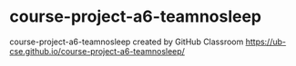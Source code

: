 # course-project-a6-teamnosleep
course-project-a6-teamnosleep created by GitHub Classroom
https://ub-cse.github.io/course-project-a6-teamnosleep/

